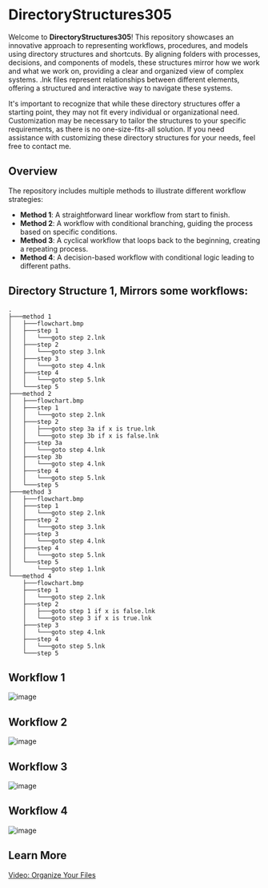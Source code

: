 # DirectoryStructures305

Welcome to **DirectoryStructures305**! This repository showcases an innovative approach to representing workflows, procedures, and models using directory structures and shortcuts. By aligning folders with processes, decisions, and components of models, these structures mirror how we work and what we work on, providing a clear and organized view of complex systems. .lnk files represent relationships between different elements, offering a structured and interactive way to navigate these systems.

It's important to recognize that while these directory structures offer a starting point, they may not fit every individual or organizational need. Customization may be necessary to tailor the structures to your specific requirements, as there is no one-size-fits-all solution. If you need assistance with customizing these directory structures for your needs, feel free to contact me.


## Overview

The repository includes multiple methods to illustrate different workflow strategies:

- **Method 1**: A straightforward linear workflow from start to finish.
- **Method 2**: A workflow with conditional branching, guiding the process based on specific conditions.
- **Method 3**: A cyclical workflow that loops back to the beginning, creating a repeating process.
- **Method 4**: A decision-based workflow with conditional logic leading to different paths.

## Directory Structure 1, Mirrors some workflows:

```plaintext
.
├───method 1
│   ├───flowchart.bmp
│   ├───step 1
│   │   └───goto step 2.lnk
│   ├───step 2
│   │   └───goto step 3.lnk
│   ├───step 3
│   │   └───goto step 4.lnk
│   ├───step 4
│   │   └───goto step 5.lnk
│   └───step 5
├───method 2
│   ├───flowchart.bmp
│   ├───step 1
│   │   └───goto step 2.lnk
│   ├───step 2
│   │   ├───goto step 3a if x is true.lnk
│   │   └───goto step 3b if x is false.lnk
│   ├───step 3a
│   │   └───goto step 4.lnk
│   ├───step 3b
│   │   └───goto step 4.lnk
│   ├───step 4
│   │   └───goto step 5.lnk
│   └───step 5
├───method 3
│   ├───flowchart.bmp
│   ├───step 1
│   │   └───goto step 2.lnk
│   ├───step 2
│   │   └───goto step 3.lnk
│   ├───step 3
│   │   └───goto step 4.lnk
│   ├───step 4
│   │   └───goto step 5.lnk
│   └───step 5
│       └───goto step 1.lnk
└───method 4
    ├───flowchart.bmp
    ├───step 1
    │   └───goto step 2.lnk
    ├───step 2
    │   ├───goto step 1 if x is false.lnk
    │   └───goto step 3 if x is true.lnk
    ├───step 3
    │   └───goto step 4.lnk
    ├───step 4
    │   └───goto step 5.lnk
    └───step 5
```

## Workflow 1

![image](https://github.com/FarisAlmutairi305/EpicConcepts305/raw/main/directory%20structure%20as%20flowchart/method%201/flowchart.bmp)

## Workflow 2

![image](https://github.com/FarisAlmutairi305/EpicConcepts305/raw/main/directory%20structure%20as%20flowchart/method%202/flowchart.bmp)

## Workflow 3

![image](https://github.com/FarisAlmutairi305/EpicConcepts305/raw/main/directory%20structure%20as%20flowchart/method%203/flowchart.bmp)

## Workflow 4

![image](https://github.com/FarisAlmutairi305/EpicConcepts305/raw/main/directory%20structure%20as%20flowchart/method%204/flowchart.bmp)

## Learn More

[Video: Organize Your Files](https://datamanagement.hms.harvard.edu/plan-design/directory-structure)

